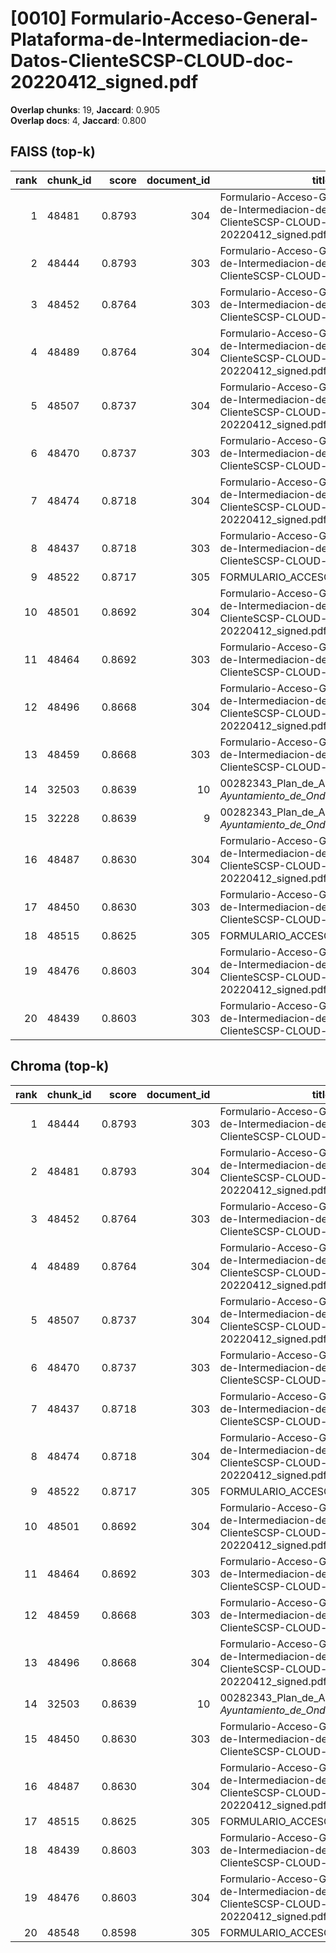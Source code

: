 # [0010] Formulario-Acceso-General-Plataforma-de-Intermediacion-de-Datos-ClienteSCSP-CLOUD-doc-20220412_signed.pdf

**Overlap chunks**: 19, **Jaccard**: 0.905  
**Overlap docs**: 4, **Jaccard**: 0.800

## FAISS (top-k)
rank | chunk_id | score | document_id | title
---:|---|---:|---:|---
1 | 48481 | 0.8793 | 304 | Formulario-Acceso-General-Plataforma-de-Intermediacion-de-Datos-ClienteSCSP-CLOUD-doc-20220412_signed.pdf
2 | 48444 | 0.8793 | 303 | Formulario-Acceso-General-Plataforma-de-Intermediacion-de-Datos-ClienteSCSP-CLOUD-doc-20220412.pdf
3 | 48452 | 0.8764 | 303 | Formulario-Acceso-General-Plataforma-de-Intermediacion-de-Datos-ClienteSCSP-CLOUD-doc-20220412.pdf
4 | 48489 | 0.8764 | 304 | Formulario-Acceso-General-Plataforma-de-Intermediacion-de-Datos-ClienteSCSP-CLOUD-doc-20220412_signed.pdf
5 | 48507 | 0.8737 | 304 | Formulario-Acceso-General-Plataforma-de-Intermediacion-de-Datos-ClienteSCSP-CLOUD-doc-20220412_signed.pdf
6 | 48470 | 0.8737 | 303 | Formulario-Acceso-General-Plataforma-de-Intermediacion-de-Datos-ClienteSCSP-CLOUD-doc-20220412.pdf
7 | 48474 | 0.8718 | 304 | Formulario-Acceso-General-Plataforma-de-Intermediacion-de-Datos-ClienteSCSP-CLOUD-doc-20220412_signed.pdf
8 | 48437 | 0.8718 | 303 | Formulario-Acceso-General-Plataforma-de-Intermediacion-de-Datos-ClienteSCSP-CLOUD-doc-20220412.pdf
9 | 48522 | 0.8717 | 305 | FORMULARIO_ACCESO_PID.pdf
10 | 48501 | 0.8692 | 304 | Formulario-Acceso-General-Plataforma-de-Intermediacion-de-Datos-ClienteSCSP-CLOUD-doc-20220412_signed.pdf
11 | 48464 | 0.8692 | 303 | Formulario-Acceso-General-Plataforma-de-Intermediacion-de-Datos-ClienteSCSP-CLOUD-doc-20220412.pdf
12 | 48496 | 0.8668 | 304 | Formulario-Acceso-General-Plataforma-de-Intermediacion-de-Datos-ClienteSCSP-CLOUD-doc-20220412_signed.pdf
13 | 48459 | 0.8668 | 303 | Formulario-Acceso-General-Plataforma-de-Intermediacion-de-Datos-ClienteSCSP-CLOUD-doc-20220412.pdf
14 | 32503 | 0.8639 | 10 | 00282343_Plan_de_Adecuacion_al_ENS_-_Ayuntamiento_de_Onda_(1).pdf.pdf
15 | 32228 | 0.8639 | 9 | 00282343_Plan_de_Adecuacion_al_ENS_-_Ayuntamiento_de_Onda_(1).pdf (1).pdf
16 | 48487 | 0.8630 | 304 | Formulario-Acceso-General-Plataforma-de-Intermediacion-de-Datos-ClienteSCSP-CLOUD-doc-20220412_signed.pdf
17 | 48450 | 0.8630 | 303 | Formulario-Acceso-General-Plataforma-de-Intermediacion-de-Datos-ClienteSCSP-CLOUD-doc-20220412.pdf
18 | 48515 | 0.8625 | 305 | FORMULARIO_ACCESO_PID.pdf
19 | 48476 | 0.8603 | 304 | Formulario-Acceso-General-Plataforma-de-Intermediacion-de-Datos-ClienteSCSP-CLOUD-doc-20220412_signed.pdf
20 | 48439 | 0.8603 | 303 | Formulario-Acceso-General-Plataforma-de-Intermediacion-de-Datos-ClienteSCSP-CLOUD-doc-20220412.pdf

## Chroma (top-k)
rank | chunk_id | score | document_id | title
---:|---|---:|---:|---
1 | 48444 | 0.8793 | 303 | Formulario-Acceso-General-Plataforma-de-Intermediacion-de-Datos-ClienteSCSP-CLOUD-doc-20220412.pdf
2 | 48481 | 0.8793 | 304 | Formulario-Acceso-General-Plataforma-de-Intermediacion-de-Datos-ClienteSCSP-CLOUD-doc-20220412_signed.pdf
3 | 48452 | 0.8764 | 303 | Formulario-Acceso-General-Plataforma-de-Intermediacion-de-Datos-ClienteSCSP-CLOUD-doc-20220412.pdf
4 | 48489 | 0.8764 | 304 | Formulario-Acceso-General-Plataforma-de-Intermediacion-de-Datos-ClienteSCSP-CLOUD-doc-20220412_signed.pdf
5 | 48507 | 0.8737 | 304 | Formulario-Acceso-General-Plataforma-de-Intermediacion-de-Datos-ClienteSCSP-CLOUD-doc-20220412_signed.pdf
6 | 48470 | 0.8737 | 303 | Formulario-Acceso-General-Plataforma-de-Intermediacion-de-Datos-ClienteSCSP-CLOUD-doc-20220412.pdf
7 | 48437 | 0.8718 | 303 | Formulario-Acceso-General-Plataforma-de-Intermediacion-de-Datos-ClienteSCSP-CLOUD-doc-20220412.pdf
8 | 48474 | 0.8718 | 304 | Formulario-Acceso-General-Plataforma-de-Intermediacion-de-Datos-ClienteSCSP-CLOUD-doc-20220412_signed.pdf
9 | 48522 | 0.8717 | 305 | FORMULARIO_ACCESO_PID.pdf
10 | 48501 | 0.8692 | 304 | Formulario-Acceso-General-Plataforma-de-Intermediacion-de-Datos-ClienteSCSP-CLOUD-doc-20220412_signed.pdf
11 | 48464 | 0.8692 | 303 | Formulario-Acceso-General-Plataforma-de-Intermediacion-de-Datos-ClienteSCSP-CLOUD-doc-20220412.pdf
12 | 48459 | 0.8668 | 303 | Formulario-Acceso-General-Plataforma-de-Intermediacion-de-Datos-ClienteSCSP-CLOUD-doc-20220412.pdf
13 | 48496 | 0.8668 | 304 | Formulario-Acceso-General-Plataforma-de-Intermediacion-de-Datos-ClienteSCSP-CLOUD-doc-20220412_signed.pdf
14 | 32503 | 0.8639 | 10 | 00282343_Plan_de_Adecuacion_al_ENS_-_Ayuntamiento_de_Onda_(1).pdf.pdf
15 | 48450 | 0.8630 | 303 | Formulario-Acceso-General-Plataforma-de-Intermediacion-de-Datos-ClienteSCSP-CLOUD-doc-20220412.pdf
16 | 48487 | 0.8630 | 304 | Formulario-Acceso-General-Plataforma-de-Intermediacion-de-Datos-ClienteSCSP-CLOUD-doc-20220412_signed.pdf
17 | 48515 | 0.8625 | 305 | FORMULARIO_ACCESO_PID.pdf
18 | 48439 | 0.8603 | 303 | Formulario-Acceso-General-Plataforma-de-Intermediacion-de-Datos-ClienteSCSP-CLOUD-doc-20220412.pdf
19 | 48476 | 0.8603 | 304 | Formulario-Acceso-General-Plataforma-de-Intermediacion-de-Datos-ClienteSCSP-CLOUD-doc-20220412_signed.pdf
20 | 48548 | 0.8598 | 305 | FORMULARIO_ACCESO_PID.pdf
